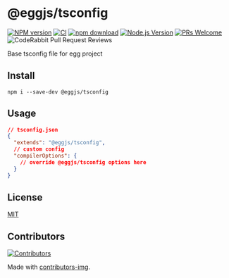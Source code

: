 # @eggjs/tsconfig

[![NPM version][npm-image]][npm-url]
[![CI](https://github.com/eggjs/tsconfig/actions/workflows/nodejs.yml/badge.svg?branch=master)](https://github.com/eggjs/tsconfig/actions/workflows/nodejs.yml)
[![npm download][download-image]][download-url]
[![Node.js Version](https://img.shields.io/node/v/@eggjs/tsconfig.svg?style=flat)](https://nodejs.org/en/download/)
[![PRs Welcome](https://img.shields.io/badge/PRs-welcome-brightgreen.svg?style=flat-square)](https://makeapullrequest.com)
![CodeRabbit Pull Request Reviews](https://img.shields.io/coderabbit/prs/github/eggjs/:repo)

[npm-image]: https://img.shields.io/npm/v/@eggjs/tsconfig.svg?style=flat-square
[npm-url]: https://npmjs.org/package/@eggjs/tsconfig
[download-image]: https://img.shields.io/npm/dm/@eggjs/tsconfig.svg?style=flat-square
[download-url]: https://npmjs.org/package/@eggjs/tsconfig

Base tsconfig file for egg project

## Install

```shell
npm i --save-dev @eggjs/tsconfig
```

## Usage

```json
// tsconfig.json
{
  "extends": "@eggjs/tsconfig",
  // custom config
  "compilerOptions": {
    // override @eggjs/tsconfig options here
  }
}
```

## License

[MIT](LICENSE)

## Contributors

[![Contributors](https://contrib.rocks/image?repo=eggjs/tsconfig)](https://github.com/eggjs/tsconfig/graphs/contributors)

Made with [contributors-img](https://contrib.rocks).
